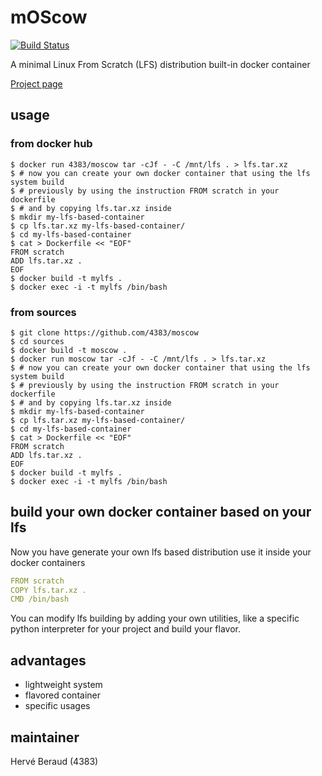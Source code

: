# mOScow
[![Build Status](https://travis-ci.org/4383/moscow.svg?branch=master)](https://travis-ci.org/4383/moscow)

A minimal Linux From Scratch (LFS) distribution built-in docker container

[Project page](https://github.com/4383/moscow)

## usage
### from docker hub
```shell
$ docker run 4383/moscow tar -cJf - -C /mnt/lfs . > lfs.tar.xz
$ # now you can create your own docker container that using the lfs system build
$ # previously by using the instruction FROM scratch in your dockerfile
$ # and by copying lfs.tar.xz inside
$ mkdir my-lfs-based-container
$ cp lfs.tar.xz my-lfs-based-container/
$ cd my-lfs-based-container
$ cat > Dockerfile << "EOF"
FROM scratch
ADD lfs.tar.xz .
EOF
$ docker build -t mylfs .
$ docker exec -i -t mylfs /bin/bash
```

### from sources
```shell
$ git clone https://github.com/4383/moscow
$ cd sources
$ docker build -t moscow .
$ docker run moscow tar -cJf - -C /mnt/lfs . > lfs.tar.xz
$ # now you can create your own docker container that using the lfs system build
$ # previously by using the instruction FROM scratch in your dockerfile
$ # and by copying lfs.tar.xz inside
$ mkdir my-lfs-based-container
$ cp lfs.tar.xz my-lfs-based-container/
$ cd my-lfs-based-container
$ cat > Dockerfile << "EOF"
FROM scratch
ADD lfs.tar.xz .
EOF
$ docker build -t mylfs .
$ docker exec -i -t mylfs /bin/bash
```

## build your own docker container based on your lfs
Now you have generate your own lfs based distribution use it inside your
docker containers
```yaml
FROM scratch
COPY lfs.tar.xz .
CMD /bin/bash
```
You can modify lfs building by adding your own utilities, like a specific python
interpreter for your project and build your flavor.

## advantages
- lightweight system
- flavored container
- specific usages

## maintainer
Hervé Beraud (4383)
